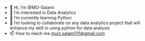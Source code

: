 - 👋 Hi, I’m @MO-Salami
- 👀 I’m interested in Data Analytics 
- 🌱 I’m currently learning Python
- 💞️ I’m looking to collaborate on any data analytics project that will enhance my skill in using python for data analysis
- 📫 How to reach me muiz.salami111@gmail.com

<!---
MO-Salami/MO-Salami is a ✨ special ✨ repository because its `README.md` (this file) appears on your GitHub profile.
You can click the Preview link to take a look at your changes.
--->

